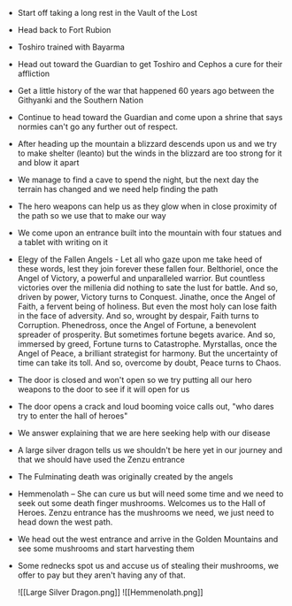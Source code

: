 - Start off taking a long rest in the Vault of the Lost
- Head back to Fort Rubion
- Toshiro trained with Bayarma
- Head out toward the Guardian to get Toshiro and Cephos a cure for their affliction
- Get a little history of the war that happened 60 years ago between the Githyanki and the Southern Nation
- Continue to head toward the Guardian and come upon a shrine that says normies can't go any further out of respect.
- After heading up the mountain a blizzard descends upon us and we try to make shelter (leanto) but the winds in the blizzard are too strong for it and blow it apart
- We manage to find a cave to spend the night, but the next day the terrain has changed and we need help finding the path
- The hero weapons can help us as they glow when in close proximity of the path so we use that to make our way
- We come upon an entrance built into the mountain with four statues and a tablet with writing on it
- Elegy of the Fallen Angels - Let all who gaze upon me take heed of these words, lest they join forever these fallen four. Belthoriel, once the Angel of Victory, a powerful and unparalleled warrior. But countless victories over the millenia did nothing to sate the lust for battle. And so, driven by power, Victory turns to Conquest. Jinathe, once the Angel of Faith, a fervent being of holiness. But even the most holy can lose faith in the face of adversity. And so, wrought by despair, Faith turns to Corruption. Phenedross, once the Angel of Fortune, a benevolent spreader of prosperity. But sometimes fortune begets avarice. And so, immersed by greed, Fortune turns to Catastrophe. Myrstallas, once the Angel of Peace, a brilliant strategist for harmony. But the uncertainty of time can take its toll. And so, overcome by doubt, Peace turns to Chaos.
- The door is closed and won't open so we try putting all our hero weapons to the door to see if it will open for us
- The door opens a crack and loud booming voice calls out, "who dares try to enter the hall of heroes"
- We answer explaining that we are here seeking help with our disease
- A large silver dragon tells us we shouldn't be here yet in our journey and that we should have used the Zenzu entrance
- The Fulminating death was originally created by the angels
- Hemmenolath – She can cure us but will need some time and we need to seek out some death finger mushrooms. Welcomes us to the Hall of Heroes. Zenzu entrance has the mushrooms we need, we just need to head down the west path.
- We head out the west entrance and arrive in the Golden Mountains and see some mushrooms and start harvesting them
- Some rednecks spot us and accuse us of stealing their mushrooms, we offer to pay but they aren't having any of that.

  ![[Large Silver Dragon.png]]
  ![[Hemmenolath.png]]